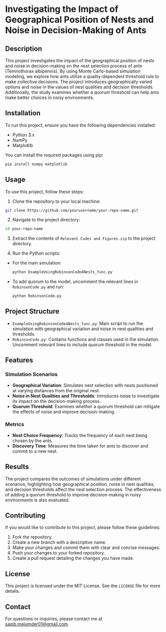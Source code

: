 # Investigating the Impact of Geographical Position of Nests and Noise in Decision-Making of Ants

## Description

This project investigates the impact of the geographical position of nests and noise in decision-making on the nest selection process of ants (Temnothorax albipennis). By using Monte Carlo-based simulation modeling, we explore how ants utilize a quality-dependent threshold rule to make collective decisions. The project introduces geographically varied options and noise in the values of nest qualities and decision thresholds. Additionally, the study examines whether a quorum threshold can help ants make better choices in noisy environments.

## Installation

To run this project, ensure you have the following dependencies installed:

- Python 3.x
- NumPy
- Matplotlib

You can install the required packages using pip:

```bash
pip install numpy matplotlib
```

## Usage

To use this project, follow these steps:

1. Clone the repository to your local machine:

```bash
git clone https://github.com/yourusername/your-repo-name.git
```

2. Navigate to the project directory:

```bash
cd your-repo-name
```

3. Extract the contents of `Relevant Codes and Figures.zip` to the project directory.

4. Run the Python scripts:

- For the main simulation:
  ```bash
  python ExampleUsingRobinsonCode4Nests_func.py
  ```

- To add quorum to the model, uncomment the relevant lines in `RobinsonCode.py` and run:
  ```bash
  python RobinsonCode.py
  ```

## Project Structure

- `ExampleUsingRobinsonCode4Nests_func.py`: Main script to run the simulation with geographical variation and noise in nest qualities and thresholds.
- `RobinsonCode.py`: Contains functions and classes used in the simulation. Uncomment relevant lines to include quorum threshold in the model.

## Features

### Simulation Scenarios

- **Geographical Variation**: Simulates nest selection with nests positioned at varying distances from the original nest.
- **Noise in Nest Qualities and Thresholds**: Introduces noise to investigate its impact on the decision-making process.
- **Quorum Threshold**: Examines whether a quorum threshold can mitigate the effects of noise and improve decision-making.

### Metrics

- **Nest Choice Frequency**: Tracks the frequency of each nest being chosen by the ants.
- **Discovery Time**: Measures the time taken for ants to discover and commit to a new nest.

## Results

The project compares the outcomes of simulations under different scenarios, highlighting how geographical position, noise in nest qualities, and decision thresholds affect the nest selection process. The effectiveness of adding a quorum threshold to improve decision-making in noisy environments is also evaluated.

## Contributing

If you would like to contribute to this project, please follow these guidelines:

1. Fork the repository.
2. Create a new branch with a descriptive name.
3. Make your changes and commit them with clear and concise messages.
4. Push your changes to your forked repository.
5. Create a pull request detailing the changes you have made.

## License

This project is licensed under the MIT License. See the `LICENSE` file for more details.

## Contact

For questions or inquiries, please contact me at saqib.majumder01@gmail.com.
```
